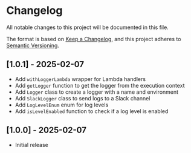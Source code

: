 # Changelog

All notable changes to this project will be documented in this file.

The format is based on [Keep a Changelog](https://keepachangelog.com/en/1.0.0/),
and this project adheres to [Semantic Versioning](https://semver.org/spec/v2.0.0.html).

## [1.0.1] - 2025-02-07

- Add `withLoggerLambda` wrapper for Lambda handlers
- Add `getLogger` function to get the logger from the execution context
- Add `Logger` class to create a logger with a name and environment
- Add `SlackLogger` class to send logs to a Slack channel
- Add `LogLevelEnum` enum for log levels
- Add `isLevelEnabled` function to check if a log level is enabled

## [1.0.0] - 2025-02-07

- Initial release
